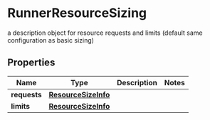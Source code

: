 

# RunnerResourceSizing

a description object for resource requests and limits (default same configuration as basic sizing)

## Properties

| Name | Type | Description | Notes |
|------------ | ------------- | ------------- | -------------|
|**requests** | [**ResourceSizeInfo**](ResourceSizeInfo.md) |  |  |
|**limits** | [**ResourceSizeInfo**](ResourceSizeInfo.md) |  |  |



